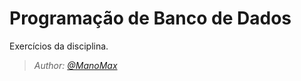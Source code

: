 <h1> Programação de Banco de Dados </h1>

Exercícios da disciplina.

<p><i>
  
>*Author: [@ManoMax](https://github.com/ManoMax)*

</i></p>
